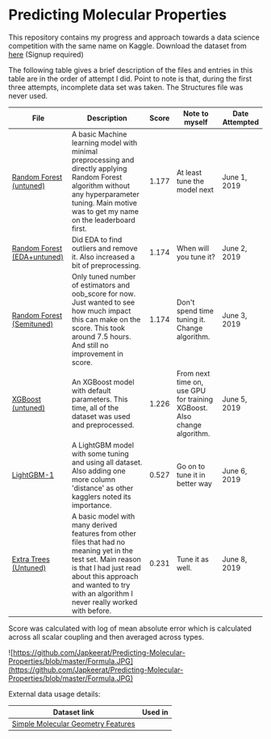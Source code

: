 # Predicting Molecular Properties

This repository contains my progress and approach towards a data science competition with the same name on Kaggle. Download the dataset from [here](https://www.kaggle.com/c/champs-scalar-coupling/data) (Signup required)

The following table gives a brief description of the files and entries in this table are in the order of attempt I did. Point to note is that, during the first three attempts, incomplete data set was taken. The Structures file was never used.

| File | Description | Score | Note to myself | Date Attempted |
| ---- | ----------- | ----- | -------------- | --------------- |
| [Random Forest (untuned)](https://github.com/Japkeerat/Predicting-Molecular-Properties/blob/master/Random_Forest_without_hyperparameter_tuning.ipynb) | A basic Machine learning model with minimal preprocessing and directly applying Random Forest algorithm without any hyperparameter tuning. Main motive was to get my name on the leaderboard first. | 1.177 | At least tune the model next | June 1, 2019 |
| [Random Forest (EDA+untuned)](https://github.com/Japkeerat/Predicting-Molecular-Properties/blob/master/Rnadom_Forest_with_EDA_untuned.ipynb) | Did EDA to find outliers and remove it. Also increased a bit of preprocessing. | 1.174 | When will you tune it? | June 2, 2019 |
| [Random Forest (Semituned)](https://github.com/Japkeerat/Predicting-Molecular-Properties/blob/master/Random_Forest_Tuned.ipynb) | Only tuned number of estimators and oob_score for now. Just wanted to see how much impact this can make on the score. This took around 7.5 hours. And still no improvement in score. | 1.174 | Don't spend time tuning it. Change algorithm. | June 3, 2019 |
| [XGBoost (untuned)](https://github.com/Japkeerat/Predicting-Molecular-Properties/blob/master/xgboost_untuned.ipynb) | An XGBoost model with default parameters. This time, all of the dataset was used and preprocessed. | 1.226 | From next time on, use GPU for training XGBoost. Also change algorithm. | June 5, 2019 |
| [LightGBM-1](https://github.com/Japkeerat/Predicting-Molecular-Properties/blob/master/LightGBM_version1.ipynb) | A LightGBM model with some tuning and using all dataset. Also adding one more column 'distance' as other kagglers noted its importance. | 0.527 | Go on to tune it in better way | June 6, 2019 |
| [Extra Trees (Untuned)](https://github.com/Japkeerat/Predicting-Molecular-Properties/blob/master/Extra%20Trees%20Untuned.ipynb) | A basic model with many derived features from other files that had no meaning yet in the test set. Main reason is that I had just read about this approach and wanted to try with an algorithm I never really worked with before. | 0.231 | Tune it as well. | June 8, 2019 |


Score was calculated with log of mean absolute error which is calculated across all scalar coupling and then averaged across types.

![https://github.com/Japkeerat/Predicting-Molecular-Properties/blob/master/Formula.JPG](https://github.com/Japkeerat/Predicting-Molecular-Properties/blob/master/Formula.JPG)

External data usage details:

| Dataset link | Used in |
| ------------ | -------- |
| [Simple Molecular Geometry Features](https://www.kaggle.com/bigironsphere/simple-molecular-geometry-features) |  |
